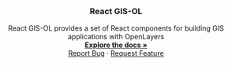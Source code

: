 <a name="readme-top"></a>

<br />
<div align="center">

  <h3 align="center">React GIS-OL</h3>

  <p align="center">
    React GIS-OL provides a set of React components for building GIS applications with OpenLayers 
    <br />
    <a href="https://react-gis-ol-docs.vercel.app/"><strong>Explore the docs »</strong></a>
    <br />
    <a href="https://github.com/ZippyIO/react-gis-ol/issues">Report Bug</a>
    ·
    <a href="https://github.com/ZippyIO/react-gis-ol/issues">Request Feature</a>
  </p>
</div>
